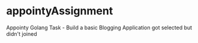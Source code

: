 # appointyAssignment
Appointy Golang Task - Build a basic Blogging Application
got selected but didn't joined
